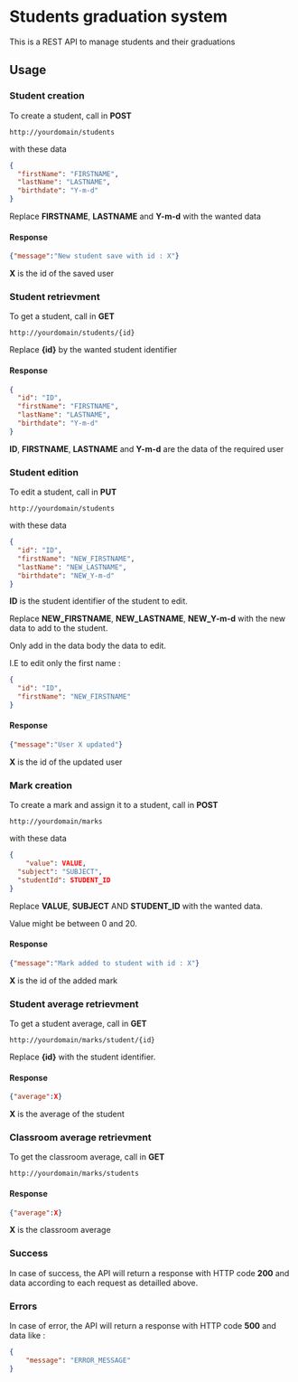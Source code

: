# Students graduation system

This is a REST API to manage students and their graduations

## Usage

### Student creation

To create a student, call in **POST** 

```http
http://yourdomain/students
```

with these data

```json
{
  "firstName": "FIRSTNAME",
  "lastName": "LASTNAME",
  "birthdate": "Y-m-d"
}
```

Replace **FIRSTNAME**, **LASTNAME** and **Y-m-d** with the wanted data



#### Response

```json
{"message":"New student save with id : X"}
```

**X** is the id of the saved user



### Student retrievment

To get a student, call in **GET**

```http
http://yourdomain/students/{id}
```

Replace **{id}** by the wanted student identifier



#### Response

```json
{
  "id": "ID",
  "firstName": "FIRSTNAME",
  "lastName": "LASTNAME",
  "birthdate": "Y-m-d"
}
```

**ID**, **FIRSTNAME**, **LASTNAME** and **Y-m-d** are the data of the required user 



### Student edition

To edit a student, call in **PUT**

```http
http://yourdomain/students
```

with these data

```json
{
  "id": "ID",
  "firstName": "NEW_FIRSTNAME",
  "lastName": "NEW_LASTNAME",
  "birthdate": "NEW_Y-m-d"
}
```

**ID** is the student identifier of the student to edit.

Replace **NEW_FIRSTNAME**, **NEW_LASTNAME**, **NEW_Y-m-d** with the new data to add to the student.

Only add in the data body the data to edit.

I.E to edit only the first name :

```json
{
  "id": "ID",
  "firstName": "NEW_FIRSTNAME"
}
```



#### Response

```json
{"message":"User X updated"}
```

**X** is the id of the updated user



### Mark creation

To create a mark and assign it to a student, call in **POST**

```http
http://yourdomain/marks
```

with these data 

```json
{
	"value": VALUE,
  "subject": "SUBJECT",
  "studentId": STUDENT_ID
}
```

Replace **VALUE**, **SUBJECT** AND **STUDENT_ID** with the wanted data. 

Value might be between 0 and 20.



#### Response

```json
{"message":"Mark added to student with id : X"}
```

**X** is the id of the added mark



### Student average retrievment

To get a student average, call in **GET**

```http
http://yourdomain/marks/student/{id}
```

Replace **{id}** with the student identifier.



#### Response

```json
{"average":X}
```

**X** is the average of the student



### Classroom average retrievment

To get the classroom average, call in **GET**

```http
http://yourdomain/marks/students
```



#### Response

```json
{"average":X}
```

**X** is the classroom average



### Success

In case of success, the API will return a response with HTTP code **200** and data according to each request as detailled above.



### Errors

In case of error, the API will return a response with HTTP code **500** and data like :

```json
{
	"message": "ERROR_MESSAGE"
}
```

